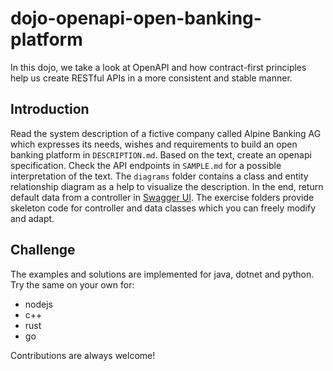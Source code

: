 # dojo-openapi-open-banking-platform

In this dojo, we take a look at OpenAPI and how contract-first principles help us create RESTful APIs in a more
consistent and stable manner.

## Introduction

Read the system description of a fictive company called Alpine Banking AG which expresses its needs, wishes and
requirements to build an open banking platform in `DESCRIPTION.md`. Based on the text, create an openapi specification.
Check the API endpoints in `SAMPLE.md` for a possible interpretation of the text. The `diagrams` folder contains a class
and entity relationship diagram as a help to visualize the description. In the end, return default data from a
controller in [Swagger UI](http://localhost:8080/swagger-ui/index.html). The exercise folders provide skeleton code for
controller and data classes which you can freely modify and adapt.

## Challenge

The examples and solutions are implemented for java, dotnet and python. Try the same on your own for:

- nodejs
- c++
- rust
- go

Contributions are always welcome!